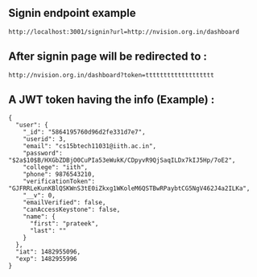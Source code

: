 ## Signin endpoint example

`http://localhost:3001/signin?url=http://nvision.org.in/dashboard`

## After signin page will be redirected to :

`http://nvision.org.in/dashboard?token=ttttttttttttttttttt`

## A JWT token having the info (Example) :

```
{
  "user": {
    "_id": "5864195760d96d2fe331d7e7",
    "userid": 3,
    "email": "cs15btech11031@iith.ac.in",
    "password": "$2a$10$B/HXGbZDBjO0CuPIa53eWukK/CDpyvR9QjSaqILDx7kIJ5Hp/7oE2",
    "college": "iith",
    "phone": 9876543210,
    "verificationToken": "GJFRRLeKunKBlQSKWnS3tE0iZkxg1WKoleM6QSTBwRPaybtCG5NgV462J4a2ILKa",
    "__v": 0,
    "emailVerified": false,
    "canAccessKeystone": false,
    "name": {
      "first": "prateek",
      "last": ""
    }
  },
  "iat": 1482955096,
  "exp": 1482955996
}
```
